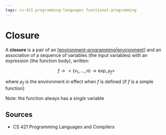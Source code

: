 ```yaml
---
tags: cs-421 programming-languages functional-programming
---
```


# Closure

A **closure** is a pair of an [[environment-programming|environment]] and an association of a sequence of variables (the input variables) with an expression (the function body), written:

$$
f \rightarrow < (v_1, ..., n) \rightarrow \text{exp}, \rho_f>
$$

where $\rho_f$ is the environment in effect when $f$ is defined (if $f$ is a simple function)

Note: the function always has a _single_ variable

## Sources

- CS 421 Programming Languages and Compilers

[//begin]: # "Autogenerated link references for markdown compatibility"
[environment-programming|environment]: environment-programming "Environment (programming)"
[//end]: # "Autogenerated link references"
